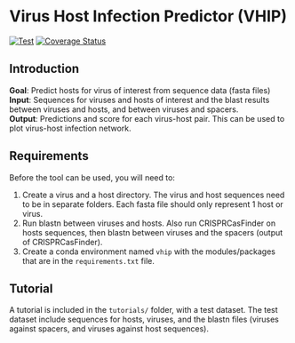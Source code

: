 # Virus Host Infection Predictor (VHIP)

[![Test](https://github.com/DuhaimeLab/VirusHostInteractionPredictor/actions/workflows/test.yml/badge.svg?branch=main&event=push)](https://github.com/DuhaimeLab/VirusHostInteractionPredictor/actions/workflows/test.yml)
[![Coverage Status](https://coveralls.io/repos/github/DuhaimeLab/VirusHostInteractionPredictor/badge.svg?branch=main)](https://coveralls.io/github/DuhaimeLab/VirusHostInteractionPredictor?branch=main)

## Introduction

**Goal**: Predict hosts for virus of interest from sequence data (fasta files)  
**Input**: Sequences for viruses and hosts of interest and the blast results between viruses and hosts, and between viruses and spacers.  
**Output**: Predictions and score for each virus-host pair. This can be used to plot virus-host infection network.

## Requirements

Before the tool can be used, you will need to:

1. Create a virus and a host directory. The virus and host sequences need to be in separate folders. Each fasta file should only represent 1 host or virus.
2. Run blastn between viruses and hosts. Also run CRISPRCasFinder on hosts sequences, then blastn between viruses and the spacers (output of CRISPRCasFinder).
3. Create a conda environment named `vhip` with the modules/packages that are in the `requirements.txt` file.

## Tutorial

A tutorial is included in the `tutorials/` folder, with a test dataset.
The test dataset include sequences for hosts, viruses, and the blastn files (viruses against spacers, and viruses against host sequences).
